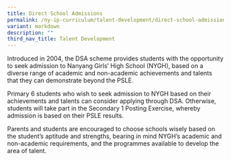 ```yaml
---
title: Direct School Admissions
permalink: /ny-ip-curriculum/talent-development/direct-school-admissions/
variant: markdown
description: ""
third_nav_title: Talent Development
---
```

<p>Introduced in 2004, the DSA scheme provides students with the opportunity
to seek admission to Nanyang Girls’ High School (NYGH), based on a diverse
range of academic and non-academic achievements and talents that they can
demonstrate beyond the PSLE.</p>
<p>Primary 6 students who wish to seek admission to NYGH based on their achievements
and talents can consider applying through DSA. Otherwise, students will
take part in the Secondary 1 Posting Exercise, whereby admission is based
on their PSLE results.</p>
<p>Parents and students are encouraged to choose schools wisely based on
the student’s aptitude and strengths, bearing in mind NYGH’s academic and
non-academic requirements, and the programmes available to develop the
area of talent.</p>